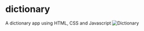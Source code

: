 # dictionary
A dictionary app using HTML, CSS and Javascript
![Dictionary](https://user-images.githubusercontent.com/42342249/142476313-af3e107a-520c-46d9-a258-13ae1409bb35.PNG)

